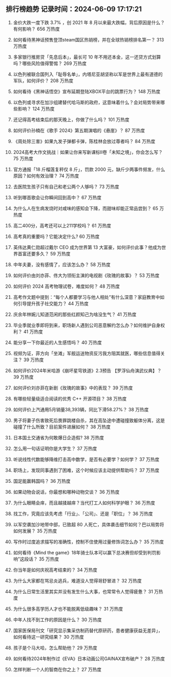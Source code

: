 
## 排行榜趋势 记录时间：2024-06-09 17:17:21
  
  1. 金价大跌一度下跌 3.7% ，创 2021 年 8 月以来最大跌幅，背后原因是什么？有何影响？ 656 万热度
    
  2. 如何看待黑神话预售登顶steam国区热销榜，并在全球热销榜排名第一？ 313 万热度
    
  3. 多家银行推房贷「先息后本」，最长可 10 年不用还本金，这一还贷方式划算吗？哪些风险值得警惕？ 269 万热度
    
  4. 以色列被联合国列入「耻辱名单」，内塔尼亚胡坚称以军是世界上最有道德的军队，如何评价？ 208 万热度
    
  5. 如何看待《黑神话悟空》宣布延期登陆XBOX平台的跳票行为？ 148 万热度
    
  6. 以色列或寻求在加沙组建替代哈马斯的政府，这意味着什么？会对局势带来哪些影响？ 124 万热度
    
  7. 还记得高考结束后的那天晚上，你做了什么吗？ 101 万热度
    
  8. 如何评价孙楠在《歌手 2024》第五期演唱的《悬崖》？ 87 万热度
    
  9. 《周处除三害》如果九发子弹都卡弹，陈桂林会放过尊者吗？ 84 万热度
    
  10. 2024高考大作文挑战｜如果让你来写新课标II卷「未知之境」，你会怎么写？ 75 万热度
    
  11. 官方通报「18 斤榴莲复秤仅 8 斤」，罚款 2000 元，缺斤少两事件频发，什么原因？如何有效治理？ 74 万热度
    
  12. 去医院生孩子只有自己和老公两个人够吗？ 73 万热度
    
  13. 听到哪首歌会让你瞬间回到高中？ 67 万热度
    
  14. 为什么人在生病发烧时对咸味的感知会下降，而甜味却能正常品尝到？ 65 万热度
    
  15. 高二400分，高考还可以上211学校吗？ 61 万热度
    
  16. 高考真的重要吗？它能决定什么? 60 万热度
    
  17. 英伟达黄仁勋超过戴尔 CEO 成为世界第 13 大富豪，如何评价此事？他成为世界首富还要多久？ 59 万热度
    
  18. 中年夫妻，没有感情了，应该怎么办？ 58 万热度
    
  19. 如何评价由刘亦菲、佟大为领衔主演的电视剧《玫瑰的故事》？ 53 万热度
    
  20. 如何评价 2024 高考物理试卷，难度如何？ 48 万热度
    
  21. 高考作文题中提到：“每个人都要学习与他人相处”有什么深意？家庭教育中如何引导提升孩子社交能力？ 44 万热度
    
  22. 庆余年林婉儿知道范闲的那些红颜知己为啥没生气？ 41 万热度
    
  23. 毕业季就业季即将到来，职场新人遇到公司恶意解约怎么办？如何维护自身权利？ 41 万热度
    
  24. 能分享一下你最近的人生感悟吗？ 40 万热度
    
  25. 视频为证，菲方向「坐滩」军舰运送物资反污我方阻其就医，哪些信息值得关注？ 39 万热度
    
  26. 如何评价2024年米哈游《崩坏星穹铁道》2.3预告 【罗浮仙舟演武仪典】？ 39 万热度
    
  27. 如何评价刘亦菲在新剧《玫瑰的故事》中的表现？ 39 万热度
    
  28. 有哪些轻量级适合阅读的优秀 C++ 开源项目？ 38 万热度
    
  29. 如何评价上汽通用5月销量38,393辆，同比下滑58.27%？ 38 万热度
    
  30. 男子将妻子伤害致死后畏罪跳楼自杀，其在高坠途中遭碰撞致躯体分离，这是碰撞了什么所致？目前案件进展如何？ 38 万热度
    
  31. 日本国土交通省为何敢爆日企造假? 38 万热度
    
  32. 怎么用一句话证明你是大学生？ 37 万热度
    
  33. 听说线性代数能够降维打击高中数学，是否有必要学？如何学？ 37 万热度
    
  34. 职场上，发现同事遇到了困难，这个时候应该主动提供帮助吗？ 37 万热度
    
  35. 国足能赢韩国吗？ 36 万热度
    
  36. 如果动物会说话，你最想和哪种动物交谈？ 36 万热度
    
  37. 为什么眼睛会痒，而且越揉越痒？当代打工人如何科学护眼？ 36 万热度
    
  38. 找工作，究竟应该先考虑「行业」、「公司」、还是「职位」？ 36 万热度
    
  39. 以军空袭加沙地带中部，已致超 80 人死亡，具体袭击细节如何？巴以局势将如何发展？ 35 万热度
    
  40. 写作时过度追求描写的准确性，控制不住使用过量修饰词怎么办？ 35 万热度
    
  41. 如何看待《Mind the game》18年骑士队本可以赢下总决赛但却受到判罚影响”这段话？ 35 万热度
    
  42. 你当年是如何庆祝高考结束的？ 34 万热度
    
  43. 为什么大家都在骂忌炎逃兵，难道没人觉得哥舒冒进？ 32 万热度
    
  44. 为什么日常生活里其实并没有发生什么大事，也常常令人觉得疲惫？ 31 万热度
    
  45. 为什么很多高学历人才也不能脱离低级趣味？ 31 万热度
    
  46. 中年人找不到工作的原因是什么？ 30 万热度
    
  47. 国家医保局刊文「研究显示集采仿制药替代原研药，患者健康获益无差异」，如何看待这一研究结果？ 30 万热度
    
  48. 孩子是个马大哈，怎么帮助他？ 29 万热度
    
  49. 如何看待2024年制作过《EVA》日本动画公司GAINAX宣布破产？ 28 万热度
    
  50. 怎样判断一个人的智商在你之上？ 27 万热度
    